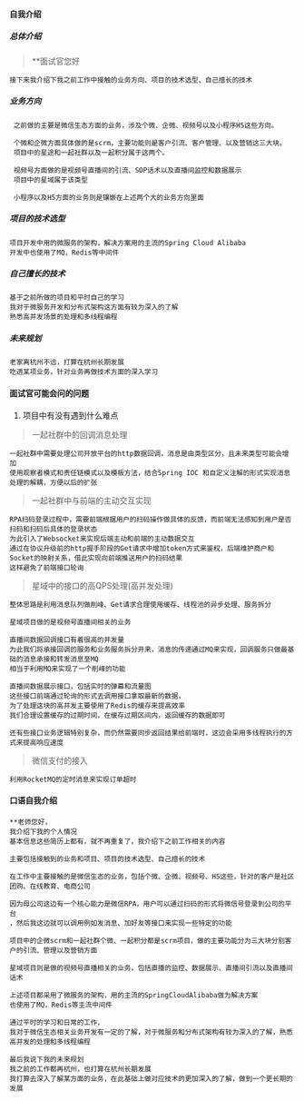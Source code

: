 #### 自我介绍

##### 总体介绍

> **面试官您好

```text
接下来我介绍下我之前工作中接触的业务方向、项目的技术选型、自己擅长的技术
```

##### 业务方向

```text
 之前做的主要是微信生态方面的业务，涉及个微、企微、视频号以及小程序H5这些方向。
 
 个微和企微方面具体做的是scrm，主要功能则是客户引流、客户管理、以及营销这三大块。
 项目中的星途和一起社群以及一起积分属于这两个。

 视频号方面做的是视频号直播间的引流、SOP话术以及直播间监控和数据展示
 项目中的星域属于该类型

 小程序以及H5方面的业务则是镶嵌在上述两个大的业务方向里面
```

##### 项目的技术选型

```text
项目开发中用的微服务的架构，解决方案用的主流的Spring Cloud Alibaba 
开发中也使用了MQ，Redis等中间件
```

##### 自己擅长的技术

```text
基于之前所做的项目和平时自己的学习
我对于微服务开发和分布式架构这方面有较为深入的了解
熟悉高并发场景的处理和多线程编程
```

##### 未来规划

```text
老家离杭州不远，打算在杭州长期发展
吃透某项业务，针对业务再做技术方面的深入学习
```

#### 面试官可能会问的问题

1. 项目中有没有遇到什么难点

> 一起社群中的回调消息处理

```text
一起社群中需要处理公司开放平台的http数据回调，消息是由类型区分，且未来类型可能会增加
使用观察者模式和责任链模式以及模板方法，结合Spring IOC 和自定义注解的形式实现消息处理的解耦，方便以后的扩张
```

> 一起社群中与前端的主动交互实现

```text
RPA扫码登录过程中，需要前端根据用户的扫码操作做具体的反馈，而前端无法感知到用户是否扫码和扫码后具体的登录状态
为此引入了Websocket来实现后端主动和前端的主动数据交互
通过在协议升级前的http握手阶段的Get请求中增加token方式来鉴权，后端维护商户和Socket的映射关系，借此实现向前端推送用户的扫码结果
这样避免了前端接口轮询
```

> 星域中的接口的高QPS处理(高并发处理)

```text
整体思路是利用消息队列做削峰、Get请求合理使用缓存、线程池的异步处理、服务拆分

星域项目做的是视频号直播间相关的业务

直播间数据回调接口有着很高的并发量
为此我们将承接回调的服务和业务服务拆分开来，消息的传递通过MQ来实现，回调服务只做最基础的消息承接和转发消息至MQ
相当于利用MQ来实现了一个削峰的功能

直播间数据展示接口，包括实时的弹幕和流量图
这些接口前端通过轮询的形式去调用接口拿取最新的数据，
为了处理这块的高并发主要使用了Redis的缓存来提高效率
我们合理设置缓存的过期时间，在缓存过期区间内，返回缓存的数据即可

还有些接口业务逻辑特别复杂，而仍然需要同步返回结果给前端时，这边会采用多线程执行的方式来提高响应速度
```

> 微信支付的接入

```text
利用RocketMQ的定时消息来实现订单超时
```

#### 口语自我介绍
```text
**老师您好，
我介绍下我的个人情况
基本信息这些简历上都有，就不再重复了，我介绍下之前工作相关的内容

主要包括接触到的业务和项目、项目的技术选型、自己擅长的技术

在工作中主要接触的是微信生态的业务，包括个微、企微、视频号、H5这些，针对的客户是社区团购、在线教育、电商公司

因为母公司这边有一个核心能力是微信RPA，用户可以通过扫码的形式将微信号登录到公司的平台
，然后我这边就可以调用例如发消息、加好友等接口来实现一些特定的功能

项目中的企微scrm和一起社群个微、一起积分都是scrm项目，做的主要功能分为三大块分别客户的引流、管理以及营销方面

星域项目则是做的视频号直播相关的业务，包括直播的监控、数据展示、直播间引流以及直播间话术

上述项目都采用了微服务的架构，用的主流的SpringCloudAlibaba做为解决方案
也使用了MQ，Redis等主流中间件

通过平时的学习和日常的工作，
我对于微信生态相关业务开发有一定的了解，对于微服务和分布式架构有较为深入的了解，熟悉高并发的处理和多线程编程

最后我说下我的未来规划
我之前的工作都再杭州，也打算在杭州长期发展
我打算去深入了解某方面的业务，在此基础上做对应技术的更加深入的了解，做到一个更长期的发展
```